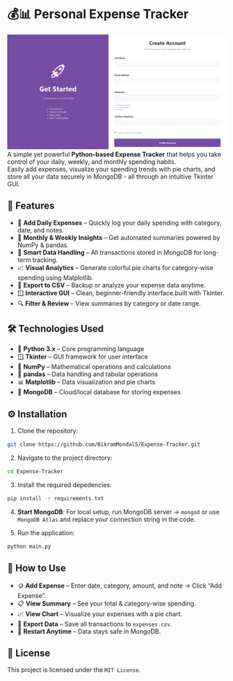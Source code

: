 # 💰📊 Personal Expense Tracker

![Image-preview](./public/screenshot.png)
A simple yet powerful **Python-based Expense Tracker** that helps you take control of your daily, weekly, and monthly spending habits.  
Easily add expenses, visualize your spending trends with pie charts, and store all your data securely in MongoDB - all through an intuitive Tkinter GUI.

## 🌟 Features

- 🧾 **Add Daily Expenses** – Quickly log your daily spending with category, date, and notes.  
- 📅 **Monthly & Weekly Insights** – Get automated summaries powered by NumPy & pandas.  
- 🧠 **Smart Data Handling** – All transactions stored in MongoDB for long-term tracking.  
- 📈 **Visual Analytics** – Generate colorful pie charts for category-wise spending using Matplotlib.  
- 💾 **Export to CSV** – Backup or analyze your expense data anytime.  
- 🪟 **Interactive GUI** – Clean, beginner-friendly interface built with Tkinter.  
- 🔍 **Filter & Review** – View summaries by category or date range.  

## 🛠️ Technologies Used

- 🐍 **Python 3.x** – Core programming language  
- 🪟 **Tkinter** – GUI framework for user interface  
- 🧮 **NumPy** – Mathematical operations and calculations  
- 🧾 **pandas** – Data handling and tabular operations  
- 📊 **Matplotlib** – Data visualization and pie charts  
- 🍃 **MongoDB** – Cloud/local database for storing expenses  

## ⚙️ Installation

1. Clone the repository:
```bash
git clone https://github.com/BikramMondal5/Expense-Tracker.git
```

2. Navigate to the project directory:
```bash
cd Expense-Tracker
```

3. Install the required depedencies:
```bash
pip install -r requirements.txt
```

4. **Start MongoDB**: For local setup, run MongoDB server → `mongod` or use `MongoDB Atlas` and replace your connection string in the code.

5. Run the application:
```bash
python main.py
```

## 🚀 How to Use

- 🪙 **Add Expense** – Enter date, category, amount, and note → Click “Add Expense”.
- 📋 **View Summary** – See your total & category-wise spending.
- 📈 **View Chart** – Visualize your expenses with a pie chart.
- 💾 **Export Data** – Save all transactions to `expenses.csv`.
- 🔁 **Restart Anytime** – Data stays safe in MongoDB.

## 📜 License

This project is licensed under the `MIT License`.
